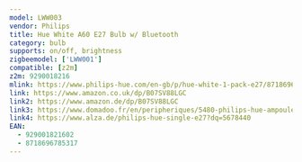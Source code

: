 ```yaml
---
model: LWW003
vendor: Philips
title: Hue White A60 E27 Bulb w/ Bluetooth
category: bulb
supports: on/off, brightness
zigbeemodel: ['LWW001']
compatible: [z2m]
z2m: 9290018216
mlink: https://www.philips-hue.com/en-gb/p/hue-white-1-pack-e27/8718696785317
link: https://www.amazon.co.uk/dp/B07SV88LGC
link2: https://www.amazon.de/dp/B07SV88LGC
link3: https://www.domadoo.fr/en/peripheriques/5480-philips-hue-ampoule-connectee-9w-a60-e27-bluetooth-zigbee-compatible-alexa-8718696785317.html
link4: https://www.alza.de/philips-hue-single-e27?dq=5678440
EAN: 
  - 929001821602
  - 8718696785317
---
```

